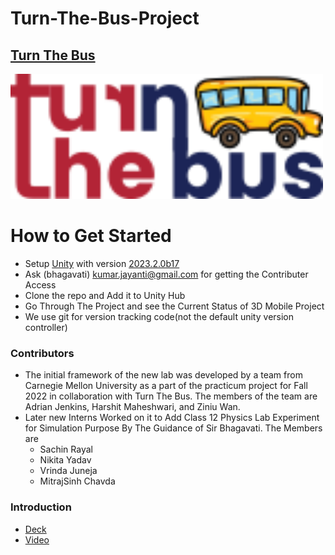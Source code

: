 # Turn-The-Bus-Project

## [Turn The Bus](https://www.turnthebus.org/)

<img src="./Assets/Resources/Pictures/Logo_turn-the-bus.png" height="200" width="500">

# How to Get Started

- Setup [Unity](https://unity.com/) with version [ 2023.2.0b17 ](https://unity.com/releases/editor/beta/2023.2.0b17#installs)
- Ask (bhagavati) kumar.jayanti@gmail.com for getting the Contributer Access
- Clone the repo and Add it to Unity Hub
- Go Through The Project and see the Current Status of 3D Mobile Project
- We use git for version tracking code(not the default unity version controller)

### Contributors

- The initial framework of the new lab was developed by a team from Carnegie Mellon University as a part of the practicum project for Fall 2022 in collaboration with Turn The Bus. The members of the team are Adrian Jenkins, Harshit Maheshwari, and Ziniu Wan.
- Later new Interns Worked on it to Add Class 12 Physics Lab Experiment for Simulation Purpose By The Guidance of Sir Bhagavati. The Members are
  - Sachin Rayal
  - Nikita Yadav
  - Vrinda Juneja
  - MitrajSinh Chavda


### Introduction
- [Deck](https://docs.google.com/presentation/d/1hmmY44PRtxb647LPTikhCH9t7TfRB2ar/edit?usp=sharing&ouid=110394023369216137126&rtpof=true&sd=true)
- [Video](https://drive.google.com/file/d/1oXgydY2Se3cJZ3_1piTcsqX1HR-cAUeo/view?usp=sharing)

